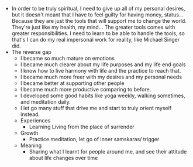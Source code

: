 - In order to be truly spiritual, I need to give up all of my personal desires, but it doesn't meant that I have to feel guilty for having money, status... Because they are just the tools that will support me to change the world. They're just like my health, my mind... The greater tools comes with greater responsibilities. I need to learn to be able to handle the tools, so that's I can do my real impersonal work for reality, like Michael Singer did.
- The reverse gap
    - I became so much mature on emotions
    - I became much clearer about my life purposes and my life end goals
    - I know how to live harmony with life and the practice to reach that.
    - I became much more freer with my desires and my personal needs
    - I became better at supporting other people
    - I became much more productive comparing to before.
    - I developed some good habits like yoga weekly, walking sometimes, and meditation daily.
    - I let go many stuff that drive me and start to truly orient myself instead.
    - Experiences
        - Learning Living from the place of surrender
    - Growth
        - Practice meditation, let go of inner samskaras/ trigger
    - Meaning
        - Sharing what I learnt for people around me, and see their attitude about life changes over time
